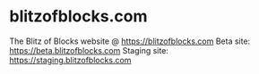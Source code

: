 # blitzofblocks.com
The Blitz of Blocks website @ https://blitzofblocks.com
Beta site: https://beta.blitzofblocks.com
Staging site: https://staging.blitzofblocks.com
